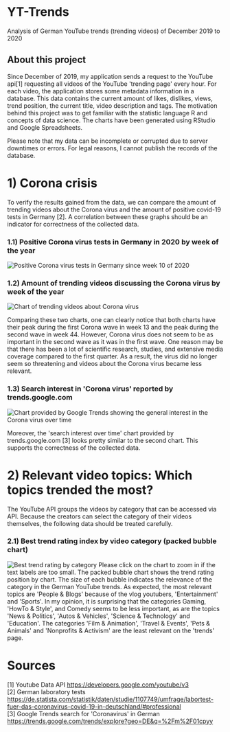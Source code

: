 # YT-Trends
Analysis of German YouTube trends (trending videos) of December 2019 to 2020

## About this project
Since December of 2019, my application sends a request to the YouTube api[1] requesting all videos of the YouTube 'trending page' every hour. For each video, the application stores some metadata information in a database. This data contains the current amount of likes, dislikes, views, trend position, the current title, video description and tags. The motivation behind this project was to get familiar with the statistic language R and concepts of data science. The charts have been generated using RStudio and Google Spreadsheets.

Please note that my data can be incomplete or corrupted due to server downtimes or errors.
For legal reasons, I cannot publish the records of the database.

# 1) Corona crisis
To verify the results gained from the data, we can compare the amount of trending videos about the Corona virus and the amount of positive covid-19 tests in Germany [2]. A correlation between these graphs should be an indicator for correctness of the collected data.

### 1.1) Positive Corona virus tests in Germany in 2020 by week of the year ###
![Positive Corona virus tests in Germany since week 10 of 2020](https://github.com/thepn/yt-trends/blob/main/Results/Positive%20tests%20since%20week%2010%20of%202020%20in%20Germany.png?raw=true)

### 1.2) Amount of trending videos discussing the Corona virus by week of the year ###
![Chart of trending videos about Corona virus](https://github.com/thepn/yt-trends/blob/main/Results/corona.png?raw=true)

Comparing these two charts, one can clearly notice that both charts have their peak during the first Corona wave in week 13 and the peak during the second wave in week 44.
However, Corona virus does not seem to be as important in the second wave as it was in the first wave. One reason may be that there has been a lot of scientific research, studies, and extensive media coverage compared to the first quarter. As a result, the virus did no longer seem so threatening and videos about the Corona virus became less relevant.

### 1.3) Search interest in 'Corona virus' reported by trends.google.com ###
![Chart provided by Google Trends showing the general interest in the Corona virus over time](https://github.com/thepn/yt-trends/blob/main/Results/corona%20relevance%20google%20trends.png)

Moreover, the 'search interest over time' chart provided by trends.google.com [3] looks pretty similar to the second chart. This supports the correctness of the collected data.

# 2) Relevant video topics: Which topics trended the most?

The YouTube API groups the videos by category that can be accessed via API. Because the creators can select the category of their videos themselves, the following data should be treated carefully.

### 2.1) Best trend rating index by video category (packed bubble chart) ###
![Best trend rating by category](https://raw.githubusercontent.com/thepn/yt-trends/main/Results/trend%20index%20by%20category.png)
Please click on the chart to zoom in if the text labels are too small. The packed bubble chart shows the trend rating position by chart. The size of each bubble indicates the relevance of the category in the German YouTube trends. As expected, the most relevant topics are 'People & Blogs' because of the vlog youtubers, 'Entertainment' and 'Sports'.
In my opinion, it is surprising that the categories Gaming, 'HowTo & Style', and Comedy seems to be less important, as are the topics 'News & Politics', 'Autos & Vehicles', 'Science & Technology' and 'Education'. The categories 'Film & Animation', 'Travel & Events', 'Pets & Animals' and 'Nonprofits & Activism' are the least relevant on the 'trends' page.

# Sources
[1] Youtube Data API https://developers.google.com/youtube/v3 \
[2] German laboratory tests https://de.statista.com/statistik/daten/studie/1107749/umfrage/labortest-fuer-das-coronavirus-covid-19-in-deutschland/#professional \
[3] Google Trends search for 'Coronavirus' in German https://trends.google.com/trends/explore?geo=DE&q=%2Fm%2F01cpyy

